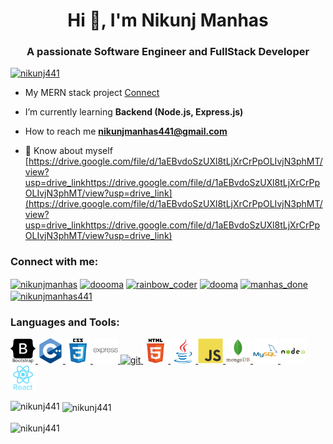 <h1 align="center">Hi 👋, I'm Nikunj Manhas</h1>
<h3 align="center">A passionate Software Engineer and FullStack Developer</h3>

<p align="left"> <a href="https://github.com/ryo-ma/github-profile-trophy"><img src="https://github-profile-trophy.vercel.app/?username=nikunj441" alt="nikunj441" /></a> </p>

- My MERN stack project [Connect](https://github.com/nikunj441/Connect)

- I’m currently learning **Backend (Node.js, Express.js)**

- How to reach me **nikunjmanhas441@gmail.com**

- 📄 Know about myself [https://drive.google.com/file/d/1aEBvdoSzUXl8tLjXrCrPpOLIvjN3phMT/view?usp=drive_linkhttps://drive.google.com/file/d/1aEBvdoSzUXl8tLjXrCrPpOLIvjN3phMT/view?usp=drive_link](https://drive.google.com/file/d/1aEBvdoSzUXl8tLjXrCrPpOLIvjN3phMT/view?usp=drive_linkhttps://drive.google.com/file/d/1aEBvdoSzUXl8tLjXrCrPpOLIvjN3phMT/view?usp=drive_link)

<h3 align="left">Connect with me:</h3>
<p align="left">
<a href="https://linkedin.com/in/nikunjmanhas" target="blank"><img align="center" src="https://raw.githubusercontent.com/rahuldkjain/github-profile-readme-generator/master/src/images/icons/Social/linked-in-alt.svg" alt="nikunjmanhas" height="30" width="40" /></a>
<a href="https://www.codechef.com/users/doooma" target="blank"><img align="center" src="https://cdn.jsdelivr.net/npm/simple-icons@3.1.0/icons/codechef.svg" alt="doooma" height="30" width="40" /></a>
<a href="https://www.hackerrank.com/rainbow_coder" target="blank"><img align="center" src="https://raw.githubusercontent.com/rahuldkjain/github-profile-readme-generator/master/src/images/icons/Social/hackerrank.svg" alt="rainbow_coder" height="30" width="40" /></a>
<a href="https://codeforces.com/profile/dooma" target="blank"><img align="center" src="https://raw.githubusercontent.com/rahuldkjain/github-profile-readme-generator/master/src/images/icons/Social/codeforces.svg" alt="dooma" height="30" width="40" /></a>
<a href="https://www.leetcode.com/manhas_done" target="blank"><img align="center" src="https://raw.githubusercontent.com/rahuldkjain/github-profile-readme-generator/master/src/images/icons/Social/leet-code.svg" alt="manhas_done" height="30" width="40" /></a>
<a href="https://auth.geeksforgeeks.org/user/nikunjmanhas441" target="blank"><img align="center" src="https://raw.githubusercontent.com/rahuldkjain/github-profile-readme-generator/master/src/images/icons/Social/geeks-for-geeks.svg" alt="nikunjmanhas441" height="30" width="40" /></a>
</p>

<h3 align="left">Languages and Tools:</h3>
<p align="left"> <a href="https://getbootstrap.com" target="_blank" rel="noreferrer"> <img src="https://raw.githubusercontent.com/devicons/devicon/master/icons/bootstrap/bootstrap-plain-wordmark.svg" alt="bootstrap" width="40" height="40"/> </a> <a href="https://www.w3schools.com/cpp/" target="_blank" rel="noreferrer"> <img src="https://raw.githubusercontent.com/devicons/devicon/master/icons/cplusplus/cplusplus-original.svg" alt="cplusplus" width="40" height="40"/> </a> <a href="https://www.w3schools.com/css/" target="_blank" rel="noreferrer"> <img src="https://raw.githubusercontent.com/devicons/devicon/master/icons/css3/css3-original-wordmark.svg" alt="css3" width="40" height="40"/> </a> <a href="https://expressjs.com" target="_blank" rel="noreferrer"> <img src="https://raw.githubusercontent.com/devicons/devicon/master/icons/express/express-original-wordmark.svg" alt="express" width="40" height="40"/> </a> <a href="https://git-scm.com/" target="_blank" rel="noreferrer"> <img src="https://www.vectorlogo.zone/logos/git-scm/git-scm-icon.svg" alt="git" width="40" height="40"/> </a> <a href="https://www.w3.org/html/" target="_blank" rel="noreferrer"> <img src="https://raw.githubusercontent.com/devicons/devicon/master/icons/html5/html5-original-wordmark.svg" alt="html5" width="40" height="40"/> </a> <a href="https://www.java.com" target="_blank" rel="noreferrer"> <img src="https://raw.githubusercontent.com/devicons/devicon/master/icons/java/java-original.svg" alt="java" width="40" height="40"/> </a> <a href="https://developer.mozilla.org/en-US/docs/Web/JavaScript" target="_blank" rel="noreferrer"> <img src="https://raw.githubusercontent.com/devicons/devicon/master/icons/javascript/javascript-original.svg" alt="javascript" width="40" height="40"/> </a> <a href="https://www.mongodb.com/" target="_blank" rel="noreferrer"> <img src="https://raw.githubusercontent.com/devicons/devicon/master/icons/mongodb/mongodb-original-wordmark.svg" alt="mongodb" width="40" height="40"/> </a> <a href="https://www.mysql.com/" target="_blank" rel="noreferrer"> <img src="https://raw.githubusercontent.com/devicons/devicon/master/icons/mysql/mysql-original-wordmark.svg" alt="mysql" width="40" height="40"/> </a> <a href="https://nodejs.org" target="_blank" rel="noreferrer"> <img src="https://raw.githubusercontent.com/devicons/devicon/master/icons/nodejs/nodejs-original-wordmark.svg" alt="nodejs" width="40" height="40"/> </a> <a href="https://reactjs.org/" target="_blank" rel="noreferrer"> <img src="https://raw.githubusercontent.com/devicons/devicon/master/icons/react/react-original-wordmark.svg" alt="react" width="40" height="40"/> </a> </p>

<p><img align="left" src="https://github-readme-stats.vercel.app/api/top-langs?username=nikunj441&show_icons=true&locale=en&layout=compact" alt="nikunj441" /></p>

<p>&nbsp;<img align="center" src="https://github-readme-stats.vercel.app/api?username=nikunj441&show_icons=true&locale=en" alt="nikunj441" /></p>

<p><img align="center" src="https://github-readme-streak-stats.herokuapp.com/?user=nikunj441&" alt="nikunj441" /></p>
